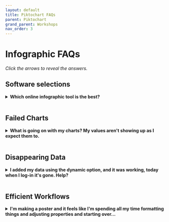 ```yaml
---
layout: default
title: Piktochart FAQs
parent: Piktochart
grand_parent: Workshops
nav_order: 3
---
```

# Infographic FAQs

*Click the arrows to reveal the answers.*

## Software selections
<details>
<summary><strong>Which online infographic tool is the best?</strong></summary>There are may online tools available, and really, any will do. If you need to export your image, Piktochart is a good option.</details>
<br>

## Failed Charts
<details>
<summary><strong>What is going on with my charts? My values aren't showing up as I expect them to.</strong></summary> Try swapping the orientation of your rows and columns, the tool is often looking for things to be in a specific format.</details>  
<br>

## Disappearing Data
<details>
<summary><strong>I added my data using the dynamic option, and it was working, today when I log-in it's gone. Help?</strong></summary> Did you rename or move the data on your local machine? If so, you'll need to relink it to the graphic.</details>  
<br>

## Efficient Workflows
<details>
<summary><strong>I'm making a poster and it feels like I'm spending all my time formatting things and adjusting properties and starting over...</strong></summary>It is a fidgety process, the best thing to do is to make a plan based on the message you want to communicate before you start and then stick to it.</details>

  

